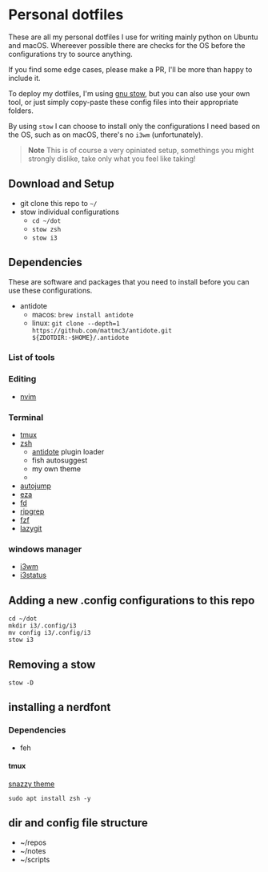 # Personal dotfiles

These are all my personal dotfiles I use for writing mainly python on Ubuntu and macOS.
Whereever possible there are checks for the OS before the configurations try to source anything.

If you find some edge cases, please make a PR, I'll be more than happy to include it.

To deploy my dotfiles, I'm using [gnu stow](https://www.gnu.org/software/stow/), but you can also
use your own tool, or just simply copy-paste these config files into their appropriate folders.

By using `stow` I can choose to install only the configurations I need based on the OS, such as on macOS, there's no `i3wm` (unfortunately).

> **Note**
This is of course a very opiniated setup, somethings you might strongly dislike, take only what you feel like taking!

## Download and Setup
- git clone this repo to `~/`
- stow individual configurations
    - `cd ~/dot`
    - `stow zsh`
    - `stow i3`

## Dependencies

These are software and packages that you need to install before you can use these configurations.

- antidote
    - macos: `brew install antidote`
    - linux: `git clone --depth=1 https://github.com/mattmc3/antidote.git ${ZDOTDIR:-$HOME}/.antidote`

### List of tools

### Editing
- [nvim](https://github.com/neovim/neovim)

### Terminal

- [tmux](https://github.com/tmux/tmux)
- [zsh](https://en.wikipedia.org/wiki/Z_shell)
    - [antidote](https://github.com/mattmc3/antidote) plugin loader
    - fish autosuggest
    - my own theme
    -
- [autojump](https://github.com/wting/autojump)
- [eza](https://github.com/eza-community/eza)
- [fd](https://github.com/sharkdp/fd)
- [ripgrep](https://github.com/BurntSushi/ripgrep)
- [fzf](https://github.com/junegunn/fzf)
- [lazygit](https://github.com/jesseduffield/lazygit)

### windows manager
- [i3wm](https://i3wm.org/)
- [i3status](https://i3wm.org/docs/i3status.html)

## Adding a new .config configurations to this repo

```
cd ~/dot
mkdir i3/.config/i3
mv config i3/.config/i3
stow i3
```


## Removing a stow

`stow -D`

## installing a nerdfont

### Dependencies

- feh

#### tmux

[snazzy theme](https://github.com/ivnvxd/tmux-snazzy)

```
sudo apt install zsh -y
```

## dir and config file structure

- ~/repos
- ~/notes
- ~/scripts

